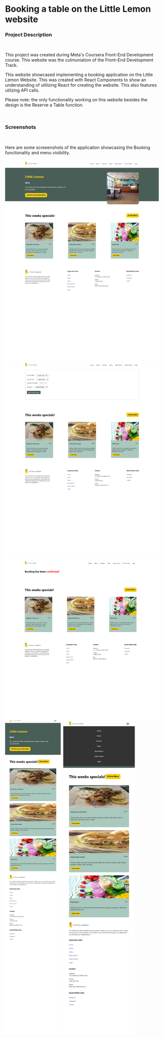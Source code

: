 <h1>Booking a table on the Little Lemon website</h1>
<h3>Project Description</h3><br/>
<p>This project was created during Meta's Coursera Front-End Development course. This website was the culmuniation of the Front-End Development Track.

This website showcased implementing a booking application on the Little Lemon Website. This was created with React Components to show an understanding of utilizing React for creating the website. This also features utilzing API calls.

Please note: the only functionality working on this website besides the design is the Reserve a Table function.</p><br/>
<h3>Screenshots</h3><br/>
<p>Here are some screeenshots of the application showcasing the Booking functionality and menu visibility.</p>
<img src="https://github.com/wafaa767/Meta-Capstone/blob/main/full%20screen_.png" width=550>
<img src="https://github.com/wafaa767/Meta-Capstone/blob/main/reservation.png" alt="picture">
<img src="https://github.com/wafaa767/Meta-Capstone/blob/main/confirm.png" alt="picture">
<img src="https://github.com/wafaa767/Meta-Capstone/blob/main/when%20we%20minimaze%20it.png" alt="picture">
<img src="https://github.com/wafaa767/Meta-Capstone/blob/main/the%20menu.png" alt="picture">

